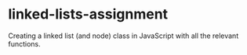 # linked-lists-assignment
Creating a linked list (and node) class in JavaScript with all the relevant functions. 
